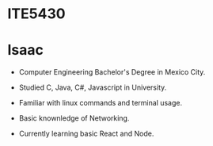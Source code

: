 # ITE5430

# Isaac

- Computer Engineering Bachelor's Degree in Mexico City.

- Studied C, Java, C#, Javascript in University.

- Familiar with linux commands and terminal usage.

- Basic knownledge of Networking.

- Currently learning basic React and Node.
